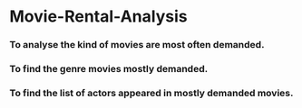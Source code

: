 # Movie-Rental-Analysis
### To analyse the kind of movies are most often demanded.
### To find the genre movies mostly demanded.
### To find the list of actors appeared in mostly demanded movies.

